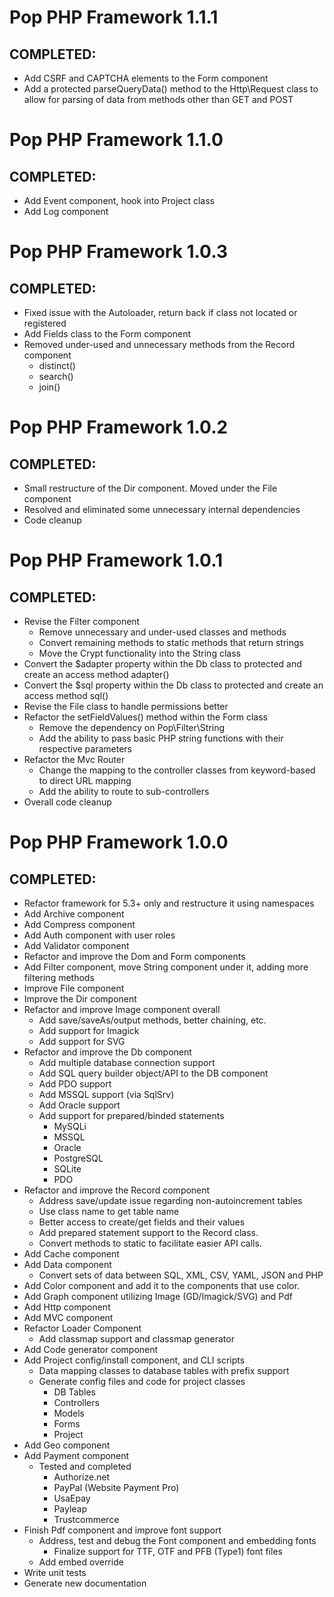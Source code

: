 Pop PHP Framework 1.1.1
=======================

COMPLETED:
----------
* Add CSRF and CAPTCHA elements to the Form component
* Add a protected parseQueryData() method to the Http\Request class
  to allow for parsing of data from methods other than GET and POST

Pop PHP Framework 1.1.0
=======================

COMPLETED:
----------
* Add Event component, hook into Project class
* Add Log component


Pop PHP Framework 1.0.3
=======================

COMPLETED:
----------
* Fixed issue with the Autoloader, return back if class not located or registered
* Add Fields class to the Form component
* Removed under-used and unnecessary methods from the Record component
    - distinct()
    - search()
    - join()


Pop PHP Framework 1.0.2
=======================

COMPLETED:
----------
* Small restructure of the Dir component. Moved under the File component
* Resolved and eliminated some unnecessary internal dependencies
* Code cleanup


Pop PHP Framework 1.0.1
=======================

COMPLETED:
----------
* Revise the Filter component
    - Remove unnecessary and under-used classes and methods
    - Convert remaining methods to static methods that return strings
    - Move the Crypt functionality into the String class
* Convert the $adapter property within the Db class to protected and create an access method adapter()
* Convert the $sql property within the Db class to protected and create an access method sql()
* Revise the File class to handle permissions better
* Refactor the setFieldValues() method within the Form class
    - Remove the dependency on Pop\Filter\String
    - Add the ability to pass basic PHP string functions with their respective parameters
* Refactor the Mvc Router
    - Change the mapping to the controller classes from keyword-based to direct URL mapping
    - Add the ability to route to sub-controllers
* Overall code cleanup


Pop PHP Framework 1.0.0
=======================

COMPLETED:
----------
* Refactor framework for 5.3+ only and restructure it using namespaces
* Add Archive component
* Add Compress component
* Add Auth component with user roles
* Add Validator component
* Refactor and improve the Dom and Form components
* Add Filter component, move String component under it, adding more filtering methods
* Improve File component
* Improve the Dir component
* Refactor and improve Image component overall
    - Add save/saveAs/output methods, better chaining, etc.
    - Add support for Imagick
    - Add support for SVG
* Refactor and improve the Db component
    - Add multiple database connection support
    - Add SQL query builder object/API to the DB component
    - Add PDO support
    - Add MSSQL support (via SqlSrv)
    - Add Oracle support
    - Add support for prepared/binded statements
        + MySQLi
        + MSSQL
        + Oracle
        + PostgreSQL
        + SQLite
        + PDO
* Refactor and improve the Record component
    - Address save/update issue regarding non-autoincrement tables
    - Use class name to get table name
    - Better access to create/get fields and their values
    - Add prepared statement support to the Record class.
    - Convert methods to static to facilitate easier API calls.
* Add Cache component
* Add Data component
    - Convert sets of data between SQL, XML, CSV, YAML, JSON and PHP
* Add Color component and add it to the components that use color.
* Add Graph component utilizing Image (GD/Imagick/SVG) and Pdf
* Add Http component
* Add MVC component
* Refactor Loader Component
    - Add classmap support and classmap generator
* Add Code generator component
* Add Project config/install component, and CLI scripts
    - Data mapping classes to database tables with prefix support
    - Generate config files and code for project classes
        + DB Tables
        + Controllers
        + Models
        + Forms
        + Project
* Add Geo component
* Add Payment component
    - Tested and completed
        + Authorize.net
        + PayPal (Website Payment Pro)
        + UsaEpay
        + Payleap
        + Trustcommerce
* Finish Pdf component and improve font support
    - Address, test and debug the Font component and embedding fonts
        + Finalize support for TTF, OTF and PFB (Type1) font files
    - Add embed override
* Write unit tests
* Generate new documentation
